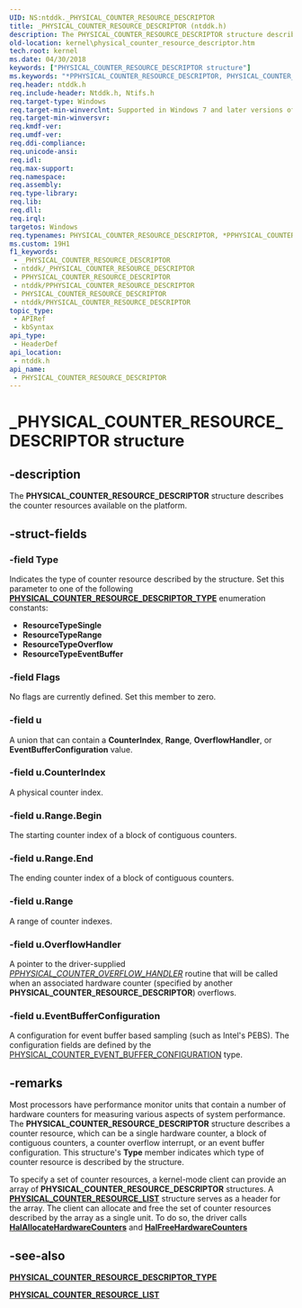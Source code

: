 ```yaml
---
UID: NS:ntddk._PHYSICAL_COUNTER_RESOURCE_DESCRIPTOR
title: _PHYSICAL_COUNTER_RESOURCE_DESCRIPTOR (ntddk.h)
description: The PHYSICAL_COUNTER_RESOURCE_DESCRIPTOR structure describes the counter resources available on the platform.
old-location: kernel\physical_counter_resource_descriptor.htm
tech.root: kernel
ms.date: 04/30/2018
keywords: ["PHYSICAL_COUNTER_RESOURCE_DESCRIPTOR structure"]
ms.keywords: "*PPHYSICAL_COUNTER_RESOURCE_DESCRIPTOR, PHYSICAL_COUNTER_RESOURCE_DESCRIPTOR, PHYSICAL_COUNTER_RESOURCE_DESCRIPTOR structure [Kernel-Mode Driver Architecture], PPHYSICAL_COUNTER_RESOURCE_DESCRIPTOR, PPHYSICAL_COUNTER_RESOURCE_DESCRIPTOR structure pointer [Kernel-Mode Driver Architecture], _PHYSICAL_COUNTER_RESOURCE_DESCRIPTOR, kernel.physical_counter_resource_descriptor, kstruct_c_d1ca3bce-f598-4c61-9832-defae021d224.xml, ntddk/PHYSICAL_COUNTER_RESOURCE_DESCRIPTOR, ntddk/PPHYSICAL_COUNTER_RESOURCE_DESCRIPTOR"
req.header: ntddk.h
req.include-header: Ntddk.h, Ntifs.h
req.target-type: Windows
req.target-min-winverclnt: Supported in Windows 7 and later versions of Windows.
req.target-min-winversvr: 
req.kmdf-ver: 
req.umdf-ver: 
req.ddi-compliance: 
req.unicode-ansi: 
req.idl: 
req.max-support: 
req.namespace: 
req.assembly: 
req.type-library: 
req.lib: 
req.dll: 
req.irql: 
targetos: Windows
req.typenames: PHYSICAL_COUNTER_RESOURCE_DESCRIPTOR, *PPHYSICAL_COUNTER_RESOURCE_DESCRIPTOR
ms.custom: 19H1
f1_keywords:
 - _PHYSICAL_COUNTER_RESOURCE_DESCRIPTOR
 - ntddk/_PHYSICAL_COUNTER_RESOURCE_DESCRIPTOR
 - PPHYSICAL_COUNTER_RESOURCE_DESCRIPTOR
 - ntddk/PPHYSICAL_COUNTER_RESOURCE_DESCRIPTOR
 - PHYSICAL_COUNTER_RESOURCE_DESCRIPTOR
 - ntddk/PHYSICAL_COUNTER_RESOURCE_DESCRIPTOR
topic_type:
 - APIRef
 - kbSyntax
api_type:
 - HeaderDef
api_location:
 - ntddk.h
api_name:
 - PHYSICAL_COUNTER_RESOURCE_DESCRIPTOR
---
```


# _PHYSICAL_COUNTER_RESOURCE_DESCRIPTOR structure


## -description

The <b>PHYSICAL_COUNTER_RESOURCE_DESCRIPTOR</b> structure describes the counter resources available on the platform.

## -struct-fields

### -field Type

Indicates the type of counter resource described by the structure. Set this parameter to one of the following [**PHYSICAL_COUNTER_RESOURCE_DESCRIPTOR_TYPE**](ne-ntddk-_physical_counter_resource_descriptor_type.md) enumeration constants:

<ul>
<li>
<b>ResourceTypeSingle</b>

</li>
<li>
<b>ResourceTypeRange</b>

</li>
<li>
<b>ResourceTypeOverflow</b>

</li>
<li>
<b>ResourceTypeEventBuffer</b>

</li>
</ul>

### -field Flags

No flags are currently defined. Set this member to zero.

### -field u

A union that can contain a <b>CounterIndex</b>, <b>Range</b>, <b>OverflowHandler</b>, or <b>EventBufferConfiguration</b> value.

### -field u.CounterIndex

A physical counter index.

### -field u.Range.Begin

The starting counter index of a block of contiguous counters.

### -field u.Range.End

The ending counter index of a block of contiguous counters.

### -field u.Range

A range of counter indexes.

### -field u.OverflowHandler

A pointer to the driver-supplied [*PPHYSICAL_COUNTER_OVERFLOW_HANDLER*](nc-ntddk-pphysical_counter_overflow_handler.md) routine that will be called when an associated hardware counter (specified by another <b>PHYSICAL_COUNTER_RESOURCE_DESCRIPTOR</b>) overflows.

### -field u.EventBufferConfiguration

A configuration for event buffer based sampling (such as Intel's PEBS). The configuration fields are defined by the [PHYSICAL_COUNTER_EVENT_BUFFER_CONFIGURATION](ns-ntddk-physical_counter_event_buffer_configuration.md) type.

## -remarks

Most processors have performance monitor units that contain a number of hardware counters for measuring various aspects of system performance. The <b>PHYSICAL_COUNTER_RESOURCE_DESCRIPTOR</b> structure describes a counter resource, which can be a single hardware counter, a block of contiguous counters, a counter overflow interrupt, or an event buffer configuration. This structure's <b>Type</b> member indicates which type of counter resource is described by the structure.

To specify a set of counter resources, a kernel-mode client can provide an array of <b>PHYSICAL_COUNTER_RESOURCE_DESCRIPTOR</b> structures. A [**PHYSICAL_COUNTER_RESOURCE_LIST**](ns-ntddk-_physical_counter_resource_list.md) structure serves as a header for the array. The client can allocate and free the set of counter resources described by the array as a single unit. To do so, the driver calls [**HalAllocateHardwareCounters**](nf-ntddk-halallocatehardwarecounters.md) and [**HalFreeHardwareCounters**](nf-ntddk-halfreehardwarecounters.md)

## -see-also

[**PHYSICAL_COUNTER_RESOURCE_DESCRIPTOR_TYPE**](ne-ntddk-_physical_counter_resource_descriptor_type.md)



[**PHYSICAL_COUNTER_RESOURCE_LIST**](ns-ntddk-_physical_counter_resource_list.md)

